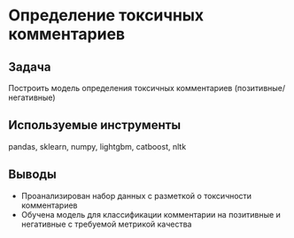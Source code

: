 # Определение токсичных комментариев
## Задача
Построить модель определения токсичных комментариев (позитивные/негативные)

## Используемые инструменты
pandas, sklearn, numpy, lightgbm, catboost, nltk

## Выводы
* Проанализирован набор данных с разметкой о токсичности комментариев
* Обучена модель для классификации комментарии на позитивные и негативные с требуемой метрикой качества
